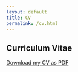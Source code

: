 ```yaml
---
layout: default
title: CV
permalink: /cv.html
---
```


## Curriculum Vitae

[Download my CV as PDF](assets/cv.pdf)

